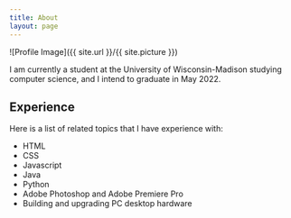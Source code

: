 ```yaml
---
title: About
layout: page
---
```

![Profile Image]({{ site.url }}/{{ site.picture }})

<p>I am currently a student at the University of Wisconsin-Madison studying computer science, and I intend to graduate in May 2022. </p>

<h2>Experience</h2>
<p>Here is a list of related topics that I have experience with:
<ul class="skill-list">
	<li>HTML</li>
	<li>CSS</li>
	<li>Javascript</li>
	<li>Java</li>
	<li>Python</li>
	<li>Adobe Photoshop and Adobe Premiere Pro</li>
	<li>Building and upgrading PC desktop hardware</li>
</ul>
